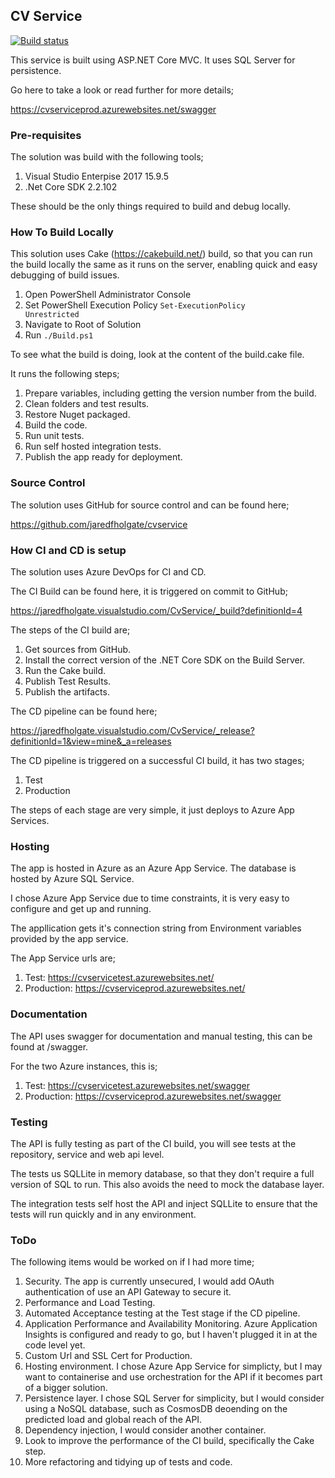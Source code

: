 ## CV Service

[![Build status](https://jaredfholgate.visualstudio.com/CvService/_apis/build/status/CvService)](https://jaredfholgate.visualstudio.com/CvService/_build/latest?definitionId=4)

This service is built using ASP.NET Core MVC. It uses SQL Server for persistence.

Go here to take a look or read further for more details;

https://cvserviceprod.azurewebsites.net/swagger

### Pre-requisites

The solution was build with the following tools;

1. Visual Studio Enterpise 2017 15.9.5
2. .Net Core SDK 2.2.102

These should be the only things required to build and debug locally.

### How To Build Locally

This solution uses Cake (https://cakebuild.net/) build, so that you can run the build locally the same as it runs on the server, enabling quick and easy debugging of build issues.

1. Open PowerShell Administrator Console
2. Set PowerShell Execution Policy
<code>Set-ExecutionPolicy Unrestricted</code>
3. Navigate to Root of Solution
4. Run <code>./Build.ps1</code>

To see what the build is doing, look at the content of the build.cake file.

It runs the following steps;

1. Prepare variables, including getting the version number from the build.
2. Clean folders and test results.
2. Restore Nuget packaged.
3. Build the code.
4. Run unit tests.
5. Run self hosted integration tests.
6. Publish the app ready for deployment.

### Source Control

The solution uses GitHub for source control and can be found here;

https://github.com/jaredfholgate/cvservice

### How CI and CD is setup

The solution uses Azure DevOps for CI and CD.

The CI Build can be found here, it is triggered on commit to GitHub;

https://jaredfholgate.visualstudio.com/CvService/_build?definitionId=4

The steps of the CI build are;

1. Get sources from GitHub.
2. Install the correct version of the .NET Core SDK on the Build Server.
3. Run the Cake build.
4. Publish Test Results.
5. Publish the artifacts.

The CD pipeline can be found here;

https://jaredfholgate.visualstudio.com/CvService/_release?definitionId=1&view=mine&_a=releases

The CD pipeline is triggered on a successful CI build, it has two stages;

1. Test
2. Production

The steps of each stage are very simple, it just deploys to Azure App Services.

### Hosting

The app is hosted in Azure as an Azure App Service. The database is hosted by Azure SQL Service.

I chose Azure App Service due to time constraints, it is very easy to configure and get up and running.

The appllication gets it's connection string from Environment variables provided by the app service.

The App Service urls are;

1. Test: https://cvservicetest.azurewebsites.net/
2. Production: https://cvserviceprod.azurewebsites.net/

### Documentation

The API uses swagger for documentation and manual testing, this can be found at /swagger.

For the two Azure instances, this is;

1. Test: https://cvservicetest.azurewebsites.net/swagger
2. Production: https://cvserviceprod.azurewebsites.net/swagger

### Testing

The API is fully testing as part of the CI build, you will see tests at the repository, service and web api level.

The tests us SQLLite in memory database, so that they don't require a full version of SQL to run. This also avoids the need to mock the database layer.

The integration tests self host the API and inject SQLLite to ensure that the tests will run quickly and in any environment.

### ToDo

The following items would be worked on if I had more time;

1. Security. The app is currently unsecured, I would add OAuth authentication of use an API Gateway to secure it.
2. Performance and Load Testing.
3. Automated Acceptance testing at the Test stage if the CD pipeline.
4. Application Performance and Availability Monitoring. Azure Application Insights is configured and ready to go, but I haven't plugged it in at the code level yet.
5. Custom Url and SSL Cert for Production.
6. Hosting environment. I chose Azure App Service for simplicty, but I may want to containerise and use orchestration for the API if it becomes part of a bigger solution.
7. Persistence layer. I chose SQL Server for simplicity, but I would consider using a NoSQL database, such as CosmosDB deoending on the predicted load and global reach of the API.
8. Dependency injection, I would consider another container.
9. Look to improve the performance of the CI build, specifically the Cake step.
10. More refactoring and tidying up of tests and code. 